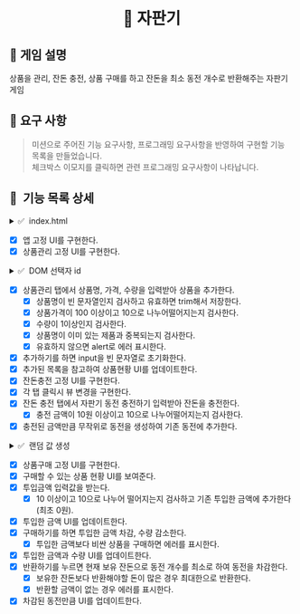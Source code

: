 <h1 align="middle">🥤 자판기</h1>

## 👀 게임 설명
상품을 관리, 잔돈 충전, 상품 구매를 하고 잔돈을 최소 동전 개수로 반환해주는 자판기 게임

## 📃 요구 사항
> 미션으로 주어진 기능 요구사항, 프로그래밍 요구사항을 반영하여 구현할 기능 목록을 만들었습니다.<br>
> 체크박스 이모지를 클릭하면 관련 프로그래밍 요구사항이 나타납니다.

## 💬 &nbsp;기능 목록 상세
<details>
  <summary>✅ &nbsp;index.html</summary>
  <ul>
    <li>스크립트 추가 외에 주어진 index.html파일은 수정할 수 없다.</li>
  </ul>
</details>

- [x] 앱 고정 UI를 구현한다.
- [x] 상품관리 고정 UI를 구현한다.
<details>
  <summary>✅ &nbsp;DOM 선택자 id</summary>
  <ul>
    <h3>탭 메뉴 버튼</h3>
    <li>상품 구매 탭으로 이동하는 메뉴 버튼 id는 product-purchase-menu이다.</li>
    <li>잔돈 충전탭으로 이동하는 메뉴 버튼 id는 `vending-machine-manage-menu`이다.</li>
    <li>상품 관리탭으로 이동하는 메뉴 버튼 id는 product-add-menu이다.</li>
    <br><h3>상품 관리(추가) 메뉴</h3>
    <li>상품 추가 입력 폼의 상품명 입력 요소의 id는 product-name-input이다.</li>
    <li>상품 추가 입력 폼의 상품 가격 입력 요소의 id는 product-price-input이다.</li>
    <li>상품 추가 입력 폼의 수량 입력 요소의 id는 product-quantity-input이다.</li>
    <li>상품 추가하기 버튼 요소의 id는 product-add-button이다.</li>
    <li>추가한 각 상품 요소의 class명은 product-manage-item이며, 하위에 아래 요소들을 갖는다.</li>
    <ul>
      <li>상품명에 해당하는 요소의 class명은 product-manage-name이다.</li>
      <li>가격에 해당하는 요소의 class명은 product-manage-price이다.</li>
      <li>수량에 해당하는 요소의 class명은 product-manage-quantity이다.</li>
    </ul>
    <br><h3>잔돈 충전 (자판기 보유 동전) 메뉴</h3>
    <li>자판기가 보유할 금액을 충전할 요소의 id는 vending-machine-charge-input이다.</li>
    <li>충전하기 버튼에 해당하는 요소의 id는 vending-machine-charge-button이다.</li>
    <li>충전된 금액을 확인하는 요소의 id는 vending-machine-charge-amount 이다.</li>
    <li>보유한 각 동전의 개수에 해당하는 요소의 id는 다음과 같다.</li>
    <ul>
      <li>500원: vending-machine-coin-500-quantity</li>
      <li>100원: vending-machine-coin-100-quantity</li>
      <li>50원: vending-machine-coin-50-quantity</li>
      <li>10원: vending-machine-coin-10-quantity</li>
    </ul>
    <br><h3>상품 구매 메뉴</h3>
    <li>투입 금액 입력 요소의 id는 charge-input이다.</li>
    <li>투입하기 버튼 요소의 id는 charge-button이다.</li>
    <li>투입한 금액을 확인하는 요소의 id는 charge-amount이다.</li>
    <li>반환하기 버튼 요소의 id는 coin-return-button이다.</li>
    <li>반환된 각 동전의 개수에 해당하는 요소의 id는 다음과 같다.</li>
    <ul>
      <li>500원: coin-500-quantity</li>
      <li>100원: coin-100-quantity</li>
      <li>50원: coin-50-quantity</li>
      <li>10원: coin-10-quantity</li>
    </ul>
    <li>각 상품 요소의 class명은 product-purchase-item이고, 하위에 아래 요소들을 갖는다.</li>
    <ul>
      <li>구매 버튼에 해당하는 요소의 class명은 purchase-button이다.</li>
      <li>상품명에 해당하는 요소의 class명은 product-purchase-name이다.</li>
      <li>가격에 해당하는 요소의 class명은 product-purchase-price이다.</li>
      <li>수량에 해당하는 요소의 class명은 product-purchase-quantity이다.</li>
      <li>상품명은 dataset 속성을 사용하고 data-product-name 형식으로 저장한다.</li>
      <li>가격은 dataset 속성을 사용하고 data-product-price 형식으로 저장한다.</li>
      <li>수량은 dataset 속성을 사용하고 data-product-quantity 형식으로 저장한다.</li>
    </ul>
  </ul>
</details>

- [x] 상품관리 탭에서 상품명, 가격, 수량을 입력받아 상품을 추가한다.
  - [x] 상품명이 빈 문자열인지 검사하고 유효하면 trim해서 저장한다.
  - [x] 상품가격이 100 이상이고 10으로 나누어떨어지는지 검사한다.
  - [x] 수량이 1이상인지 검사한다.
  - [x] 상품명이 이미 있는 제품과 중복되는지 검사한다.
  - [x] 유효하지 않으면 alert로 에러 표시한다.
- [x] 추가하기를 하면 input을 빈 문자열로 초기화한다.
- [x] 추가된 목록을 참고하여 상품현황 UI를 업데이트한다.
- [x] 잔돈충전 고정 UI를 구현한다.
- [x] 각 탭 클릭시 뷰 변경을 구현한다.
- [x] 잔돈 충전 탭에서 자판기 동전 충전하기 입력받아 잔돈을 충전한다.
  - [x] 충전 금액이 10원 이상이고 10으로 나누어떨어지는지 검사한다.
- [x] 충전된 금액만큼 무작위로 동전을 생성하여 기존 동전에 추가한다.
<details>
  <summary>✅ &nbsp;랜덤 값 생성</summary>
  <ul>
    <li>랜덤 값 생성은 <a href="https://github.com/woowacourse-projects/javascript-mission-utils#mission-utils"><code>MissionUtils</code> 라이브러리</a>의 <code>Random.pickNumberInList</code>를 사용한다.</li>
  </ul>
</details>

- [x] 상품구매 고정 UI를 구현한다.
- [x] 구매할 수 있는 상품 현황 UI를 보여준다.
- [x] 투입금액 입력값을 받는다.
  - [x] 10 이상이고 10으로 나누어 떨어지는지 검사하고 기존 투입한 금액에 추가한다(최초 0원).
- [x] 투입한 금액 UI를 업데이트한다.
- [x] 구매하기를 하면 투입한 금액 차감, 수량 감소한다.
  - [x] 투입한 금액보다 비싼 상품을 구매하면 에러를 표시한다.
- [x] 투입한 금액과 수량 UI를 업데이트한다.
- [x] 반환하기를 누르면 현재 보유 잔돈으로 동전 개수를 최소로 하여 동전을 차감한다.
  - [x] 보유한 잔돈보다 반환해야할 돈이 많은 경우 최대한으로 반환한다.
  - [x] 반환할 금액이 없는 경우 에러를 표시한다.
- [x] 차감된 동전만큼 UI를 업데이트한다.
